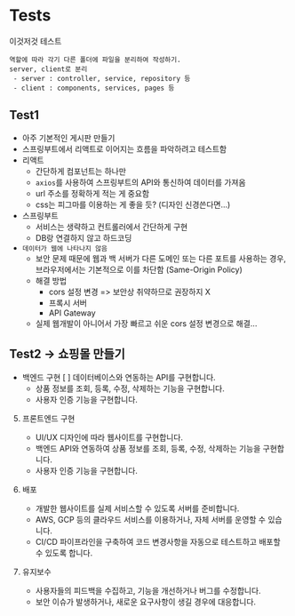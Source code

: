 # Tests
이것저것 테스트

```
역할에 따라 각기 다른 폴더에 파일을 분리하여 작성하기.
server, client로 분리
 - server : controller, service, repository 등
 - client : components, services, pages 등
```

## Test1
- 아주 기본적인 게시판 만들기
- 스프링부트에서 리액트로 이어지는 흐름을 파악하려고 테스트함
- 리액트
  - 간단하게 컴포넌트는 하나만
  - `axios`를 사용하여 스프링부트의 API와 통신하여 데이터를 가져옴
  - url 주소를 정확하게 적는 게 중요함
  - css는 피그마를 이용하는 게 좋을 듯? (디자인 신경쓴다면...)
- 스프링부트
  - 서비스는 생략하고 컨트롤러에서 간단하게 구현
  - DB랑 연결하지 않고 하드코딩
- `데이터가 웹에 나타나지 않음`
  - 보안 문제 때문에 웹과 백 서버가 다른 도메인 또는 다른 포트를 사용하는 경우, 브라우저에서는 기본적으로 이를 차단함 (Same-Origin Policy)
  - 해결 방법
    - cors 설정 변경 => 보안상 취약하므로 권장하지 X
    - 프록시 서버
    - API Gateway
  - 실제 웹개발이 아니어서 가장 빠르고 쉬운 cors 설정 변경으로 해결...

## Test2 -> 쇼핑몰 만들기
- 백엔드 구현
 [ ] 데이터베이스와 연동하는 API를 구현합니다.
   - 상품 정보를 조회, 등록, 수정, 삭제하는 기능을 구현합니다.
   - 사용자 인증 기능을 구현합니다.

5. 프론트엔드 구현
   - UI/UX 디자인에 따라 웹사이트를 구현합니다.
   - 백엔드 API와 연동하여 상품 정보를 조회, 등록, 수정, 삭제하는 기능을 구현합니다.
   - 사용자 인증 기능을 구현합니다.

6. 배포
   - 개발한 웹사이트를 실제 서비스할 수 있도록 서버를 준비합니다.
   - AWS, GCP 등의 클라우드 서비스를 이용하거나, 자체 서버를 운영할 수 있습니다.
   - CI/CD 파이프라인을 구축하여 코드 변경사항을 자동으로 테스트하고 배포할 수 있도록 합니다.

7. 유지보수
   - 사용자들의 피드백을 수집하고, 기능을 개선하거나 버그를 수정합니다.
   - 보안 이슈가 발생하거나, 새로운 요구사항이 생길 경우에 대응합니다.
